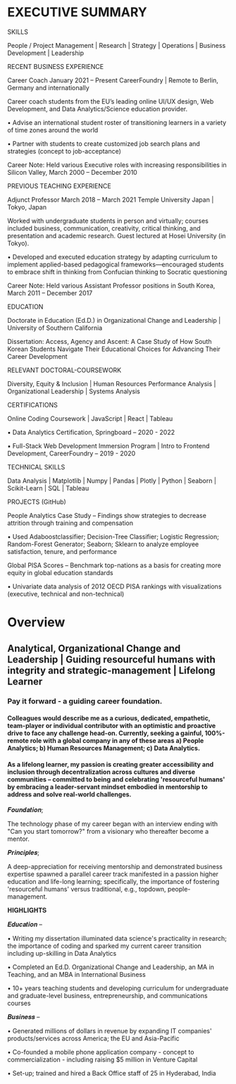 # EXECUTIVE SUMMARY 
 
SKILLS

People / Project Management | Research | Strategy | Operations | Business Development | Leadership

RECENT BUSINESS EXPERIENCE

Career Coach	January 2021 – Present
CareerFoundry | Remote to Berlin, Germany and internationally

Career coach students from the EU’s leading online UI/UX design, Web Development, and Data Analytics/Science education provider. 

•	Advise an international student roster of transitioning learners in a variety of time zones around the world

•	Partner with students to create customized job search plans and strategies (concept to job-acceptance) 

Career Note: Held various Executive roles with increasing responsibilities in Silicon Valley, March 2000 – December 2010

PREVIOUS TEACHING EXPERIENCE

Adjunct Professor	March 2018 – March 2021
Temple University Japan | Tokyo, Japan

Worked with undergraduate students in person and virtually; courses included business, communication, creativity, critical thinking, and presentation and academic research. Guest lectured at Hosei University (in Tokyo).

•	Developed and executed education strategy by adapting curriculum to implement applied-based pedagogical frameworks—encouraged students to embrace shift in thinking from Confucian thinking to Socratic questioning

Career Note: Held various Assistant Professor positions in South Korea, March 2011 – December 2017

EDUCATION

Doctorate in Education (Ed.D.) in Organizational Change and Leadership | University of Southern California

Dissertation: Access, Agency and Ascent: A Case Study of How South Korean Students Navigate Their Educational Choices for Advancing Their Career Development	

RELEVANT DOCTORAL-COURSEWORK

Diversity, Equity & Inclusion | Human Resources Performance Analysis | Organizational Leadership | Systems Analysis

CERTIFICATIONS 

Online Coding Coursework | JavaScript | React | Tableau 

▪	Data Analytics Certification, Springboard – 2020 - 2022 

▪	Full-Stack Web Development Immersion Program | Intro to Frontend Development, CareerFoundry – 2019 - 2020 

TECHNICAL SKILLS

Data Analysis | Matplotlib | Numpy | Pandas | Plotly | Python | Seaborn | Scikit-Learn | SQL | Tableau 

PROJECTS (GitHub)

People Analytics Case Study – Findings show strategies to decrease attrition through training and compensation 

•	Used Adaboostclassifier; Decision-Tree Classifier; Logistic Regression; Random-Forest Generator; Seaborn; Sklearn to analyze employee satisfaction, tenure, and performance 

Global PISA Scores – Benchmark top-nations as a basis for creating more equity in global education standards 

•	Univariate data analysis of 2012 OECD PISA rankings with visualizations (executive, technical and non-technical)

# Overview 

## Analytical, Organizational Change and Leadership | Guiding resourceful humans with integrity and strategic-management | Lifelong Learner

### Pay it forward - a guiding career foundation.

#### Colleagues would describe me as a curious, dedicated, empathetic, team-player or individual contributor with an optimistic and proactive drive to face any challenge head-on. Currently, seeking a gainful, 100%-remote role with a global company in any of these areas a) People Analytics; b) Human Resources Management; c) Data Analytics.

#### As a lifelong learner, my passion is creating greater accessibility and inclusion through decentralization across cultures and diverse communities – committed to being and celebrating 'resourceful humans' by embracing a leader-servant mindset embodied in mentorship to address and solve real-world challenges.

𝑭𝒐𝒖𝒏𝒅𝒂𝒕𝒊𝒐𝒏; 

The technology phase of my career began with an interview ending with "Can you start tomorrow?" from a visionary who thereafter become a mentor. 

𝑷𝒓𝒊𝒏𝒄𝒊𝒑𝒍𝒆𝒔; 

A deep-appreciation for receiving mentorship and demonstrated business expertise spawned a parallel career track manifested in a passion higher education and life-long learning; specifically, the importance of fostering 'resourceful humans' versus traditional, e.g., topdown, people-management.

𝐇𝐈𝐆𝐇𝐋𝐈𝐆𝐇𝐓𝐒

𝑬𝒅𝒖𝒄𝒂𝒕𝒊𝒐𝒏 –

 • Writing my dissertation illuminated data science's practicality in research; the importance of coding and sparked my current career transition including up-skilling in Data Analytics

 • Completed an Ed.D. Organizational Change and Leadership, an MA in Teaching, and an MBA in International Business

 • 10+ years teaching students and developing curriculum for undergraduate and graduate-level business, entrepreneurship, and communications courses

𝑩𝒖𝒔𝒊𝒏𝒆𝒔𝒔 –

 • Generated millions of dollars in revenue by expanding IT companies' products/services across America; the EU and Asia-Pacific

 • Co-founded a mobile phone application company - concept to commercialization - including raising $5 million in Venture Capital

 • Set-up; trained and hired a Back Office staff of 25 in Hyderabad, India




<!-- Here are some ideas to get you started:

- 🔭 I’m currently working on ...
- 🌱 I’m currently learning ...
- 👯 I’m looking to collaborate on ...
- 🤔 I’m looking for help with ...
- 💬 Ask me about ...
- 📫 How to reach me: ...
- 😄 Pronouns: ...
- ⚡ Fun fact: ...

### Hi there 👋

This is a work-in-progress draft which is currently being crafted -->

<!--
**rajeski/rajeski** is a ✨ _special_ ✨ repository because its `README.md` (this file) appears on your GitHub profile.
-->
